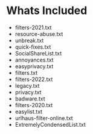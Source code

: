 # Whats Included
- filters-2021.txt
- resource-abuse.txt
- unbreak.txt
- quick-fixes.txt
- SocialShareList.txt
- annoyances.txt
- easyprivacy.txt
- filters.txt
- filters-2022.txt
- legacy.txt
- privacy.txt
- badware.txt
- filters-2020.txt
- easylist.txt
- urlhaus-filter-online.txt
- ExtremelyCondensedList.txt